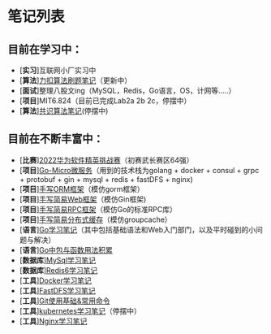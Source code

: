 # 笔记列表

## 目前在学习中：
- [**实习**]互联网小厂实习中
- [**算法**][力扣算法刷题笔记](https://www.wolai.com/k8CZJCY3wwWWc11ApSomF)（更新中）
- [**面试**]整理八股文ing（MySQL，Redis，Go语言，OS，计网等.....）
- [**项目**]MIT6.824（目前已完成Lab2a 2b 2c，停摆中）
- [**算法**][共识算法笔记](https://www.wolai.com/curry00/itx4oASPUTR15mtcrZtcn6)(停摆中)
## 目前在不断丰富中：
- [**比赛**][2022华为软件精英挑战赛](https://www.wolai.com/geVswNzTUZn78ytkhQ7Fcb)（初赛武长赛区64强）
- [**项目**][Go-Micro微服务](https://www.wolai.com/jgjN7MrDFHJMbqfDHHQASM)（用到的技术栈为golang + docker + consul + grpc + protobuf + gin + mysql + redis + fastDFS + nginx)
- [**项目**][手写ORM框架](https://www.wolai.com/9Xy8kYiU1vxDvW6h2Kj27s)（模仿gorm框架）
- [**项目**][手写简易Web框架](https://www.wolai.com/eyR9zThJjhoHUvGJuTnLAC)（模仿Gin框架)
- [**项目**][手写简易RPC框架](https://www.wolai.com/6hAHLhsvJRGYLRKtcReQ45)（模仿Go的标准RPC库）
- [**项目**][手写简易分布式缓存](https://www.wolai.com/8ga1RzHujekcsKjG3EV25d)（模仿groupcache）
- [**语言**][Go学习笔记](https://www.wolai.com/dPPVnFiUWmPFWZZ7eicxwa)（其中包括基础语法和Web入门部门，以及平时碰到的小问题与解决）
- [**语言**][Go中包与函数用法积累](https://www.wolai.com/kkhVnEbr6nzd4doneBE9Da)
- [**数据库**][MySql学习笔记](https://www.wolai.com/uTbRLinYVoBevYqKWBXwvj)
- [**数据库**][Redis6学习笔记](https://www.wolai.com/esmyTD1sRJD5DzjzbYTT1h)
- [**工具**][Docker学习笔记](https://www.wolai.com/t2odGrsSrdp9jgkzRi4cY8)
- [**工具**][FastDFS学习笔记](https://www.wolai.com/uvvzckKu389EMTsKjkKNAQ)
- [**工具**][Git使用基础&常用命令](https://www.wolai.com/eTmVzzFGXA89CwYv7pDttF)
- [**工具**][kubernetes学习笔记](https://www.wolai.com/KozWvj9ReyJ3AGdCAsB45)（停摆中）
- [**工具**][Nginx学习笔记](https://www.wolai.com/qBwyKs5GyBHqP1zo1DNQEF)


